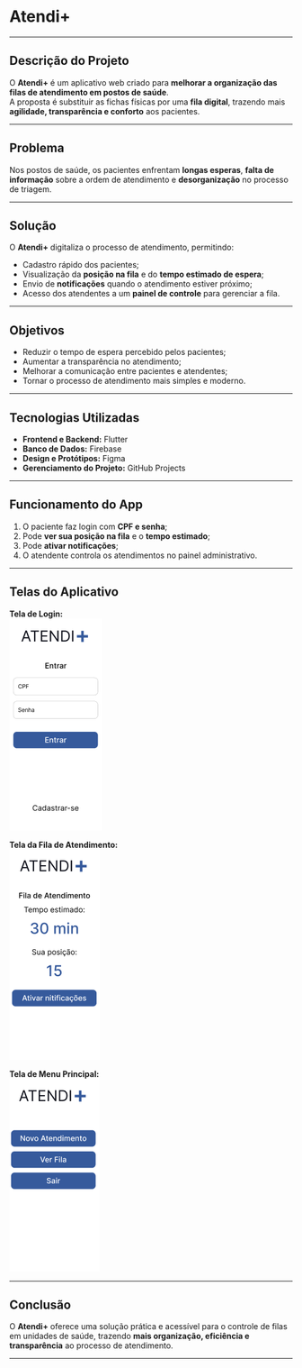 # **Atendi+**

---

## **Descrição do Projeto**
O **Atendi+** é um aplicativo web criado para **melhorar a organização das filas de atendimento em postos de saúde**.  
A proposta é substituir as fichas físicas por uma **fila digital**, trazendo mais **agilidade, transparência e conforto** aos pacientes.

---

## **Problema**
Nos postos de saúde, os pacientes enfrentam **longas esperas**, **falta de informação** sobre a ordem de atendimento e **desorganização** no processo de triagem.

---

## **Solução**
O **Atendi+** digitaliza o processo de atendimento, permitindo:
- Cadastro rápido dos pacientes;  
- Visualização da **posição na fila** e do **tempo estimado de espera**;  
- Envio de **notificações** quando o atendimento estiver próximo;  
- Acesso dos atendentes a um **painel de controle** para gerenciar a fila.

---

## **Objetivos**
- Reduzir o tempo de espera percebido pelos pacientes;  
- Aumentar a transparência no atendimento;  
- Melhorar a comunicação entre pacientes e atendentes;  
- Tornar o processo de atendimento mais simples e moderno.  

---

## **Tecnologias Utilizadas**
- **Frontend e Backend:** Flutter  
- **Banco de Dados:** Firebase  
- **Design e Protótipos:** Figma  
- **Gerenciamento do Projeto:** GitHub Projects  

---

## **Funcionamento do App**
1. O paciente faz login com **CPF e senha**;  
2. Pode **ver sua posição na fila** e o **tempo estimado**;  
3. Pode **ativar notificações**;  
4. O atendente controla os atendimentos no painel administrativo.  

---

## **Telas do Aplicativo**
**Tela de Login:**  
![Tela de Login](Captura%20de%20tela%202025-10-31%20223623.png)

**Tela da Fila de Atendimento:**  
![Fila de Atendimento](Captura%20de%20tela%202025-10-31%20223631.png)

**Tela de Menu Principal:**  
![Menu Principal](Captura%20de%20tela%202025-10-31%20223639.png)

---

## **Conclusão**
O **Atendi+** oferece uma solução prática e acessível para o controle de filas em unidades de saúde, trazendo **mais organização, eficiência e transparência** ao processo de atendimento.

---
